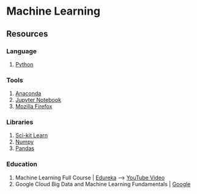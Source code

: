 # Machine Learning


## Resources
### Language
1. [Python](https://www.python.org/)

### Tools
1. [Anaconda](https://www.anaconda.com/)
2. [Jupyter Notebook](https://jupyter.org/)
3. [Mozilla Firefox](https://www.mozilla.org/en-US/firefox/new/)

### Libraries
1. [Sci-kit Learn](https://scikit-learn.org/stable/user_guide.html)
2. [Numpy](https://numpy.org/)
3. [Pandas](https://pandas.pydata.org/)

### Education
1. Machine Learning Full Course | [Edureka](https://www.edureka.co/blog/machine-learning-tutorial) --> [YouTube Video](https://www.youtube.com/watch?v=GwIo3gDZCVQ)
2.  Google Cloud Big Data and Machine Learning Fundamentals | [Google](https://www.cloudskillsboost.google/course_templates/3)
